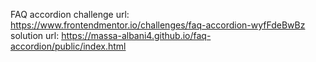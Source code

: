 FAQ accordion
challenge url: https://www.frontendmentor.io/challenges/faq-accordion-wyfFdeBwBz
solution url: https://massa-albani4.github.io/faq-accordion/public/index.html
